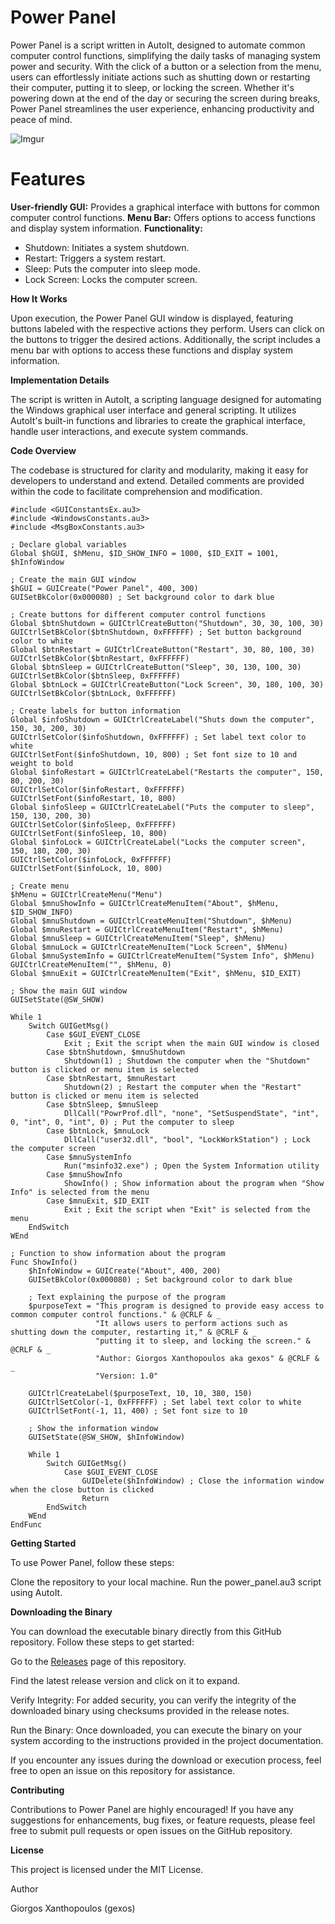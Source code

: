 # Power Panel

Power Panel is a script written in AutoIt, designed to automate common computer control functions, simplifying the daily tasks of managing system power and security. With the click of a button or a selection from the menu, users can effortlessly initiate actions such as shutting down or restarting their computer, putting it to sleep, or locking the screen. Whether it's powering down at the end of the day or securing the screen during breaks, Power Panel streamlines the user experience, enhancing productivity and peace of mind.

![Imgur](https://imgur.com/mIB3Wpq)


# Features
**User-friendly GUI:** Provides a graphical interface with buttons for common computer control functions.
**Menu Bar:** Offers options to access functions and display system information.
**Functionality:**
*   Shutdown: Initiates a system shutdown.
*   Restart: Triggers a system restart.
*   Sleep: Puts the computer into sleep mode.
*   Lock Screen: Locks the computer screen.

**How It Works**

Upon execution, the Power Panel GUI window is displayed, featuring buttons labeled with the respective actions they perform. Users can click on the buttons to trigger the desired actions. Additionally, the script includes a menu bar with options to access these functions and display system information.

**Implementation Details**

The script is written in AutoIt, a scripting language designed for automating the Windows graphical user interface and general scripting. It utilizes AutoIt's built-in functions and libraries to create the graphical interface, handle user interactions, and execute system commands.
 
**Code Overview**

The codebase is structured for clarity and modularity, making it easy for developers to understand and extend. Detailed comments are provided within the code to facilitate comprehension and modification.

```AutoIt 
#include <GUIConstantsEx.au3>
#include <WindowsConstants.au3>
#include <MsgBoxConstants.au3>

; Declare global variables
Global $hGUI, $hMenu, $ID_SHOW_INFO = 1000, $ID_EXIT = 1001, $hInfoWindow

; Create the main GUI window
$hGUI = GUICreate("Power Panel", 400, 300)
GUISetBkColor(0x000080) ; Set background color to dark blue

; Create buttons for different computer control functions
Global $btnShutdown = GUICtrlCreateButton("Shutdown", 30, 30, 100, 30)
GUICtrlSetBkColor($btnShutdown, 0xFFFFFF) ; Set button background color to white
Global $btnRestart = GUICtrlCreateButton("Restart", 30, 80, 100, 30)
GUICtrlSetBkColor($btnRestart, 0xFFFFFF)
Global $btnSleep = GUICtrlCreateButton("Sleep", 30, 130, 100, 30)
GUICtrlSetBkColor($btnSleep, 0xFFFFFF)
Global $btnLock = GUICtrlCreateButton("Lock Screen", 30, 180, 100, 30)
GUICtrlSetBkColor($btnLock, 0xFFFFFF)

; Create labels for button information
Global $infoShutdown = GUICtrlCreateLabel("Shuts down the computer", 150, 30, 200, 30)
GUICtrlSetColor($infoShutdown, 0xFFFFFF) ; Set label text color to white
GUICtrlSetFont($infoShutdown, 10, 800) ; Set font size to 10 and weight to bold
Global $infoRestart = GUICtrlCreateLabel("Restarts the computer", 150, 80, 200, 30)
GUICtrlSetColor($infoRestart, 0xFFFFFF)
GUICtrlSetFont($infoRestart, 10, 800)
Global $infoSleep = GUICtrlCreateLabel("Puts the computer to sleep", 150, 130, 200, 30)
GUICtrlSetColor($infoSleep, 0xFFFFFF)
GUICtrlSetFont($infoSleep, 10, 800)
Global $infoLock = GUICtrlCreateLabel("Locks the computer screen", 150, 180, 200, 30)
GUICtrlSetColor($infoLock, 0xFFFFFF)
GUICtrlSetFont($infoLock, 10, 800)

; Create menu
$hMenu = GUICtrlCreateMenu("Menu")
Global $mnuShowInfo = GUICtrlCreateMenuItem("About", $hMenu, $ID_SHOW_INFO)
Global $mnuShutdown = GUICtrlCreateMenuItem("Shutdown", $hMenu)
Global $mnuRestart = GUICtrlCreateMenuItem("Restart", $hMenu)
Global $mnuSleep = GUICtrlCreateMenuItem("Sleep", $hMenu)
Global $mnuLock = GUICtrlCreateMenuItem("Lock Screen", $hMenu)
Global $mnuSystemInfo = GUICtrlCreateMenuItem("System Info", $hMenu)
GUICtrlCreateMenuItem("", $hMenu, 0)
Global $mnuExit = GUICtrlCreateMenuItem("Exit", $hMenu, $ID_EXIT)

; Show the main GUI window
GUISetState(@SW_SHOW)

While 1
    Switch GUIGetMsg()
        Case $GUI_EVENT_CLOSE
            Exit ; Exit the script when the main GUI window is closed
        Case $btnShutdown, $mnuShutdown
            Shutdown(1) ; Shutdown the computer when the "Shutdown" button is clicked or menu item is selected
        Case $btnRestart, $mnuRestart
            Shutdown(2) ; Restart the computer when the "Restart" button is clicked or menu item is selected
        Case $btnSleep, $mnuSleep
            DllCall("PowrProf.dll", "none", "SetSuspendState", "int", 0, "int", 0, "int", 0) ; Put the computer to sleep
        Case $btnLock, $mnuLock
            DllCall("user32.dll", "bool", "LockWorkStation") ; Lock the computer screen
        Case $mnuSystemInfo
            Run("msinfo32.exe") ; Open the System Information utility
        Case $mnuShowInfo
            ShowInfo() ; Show information about the program when "Show Info" is selected from the menu
        Case $mnuExit, $ID_EXIT
            Exit ; Exit the script when "Exit" is selected from the menu
    EndSwitch
WEnd

; Function to show information about the program
Func ShowInfo()
    $hInfoWindow = GUICreate("About", 400, 200)
    GUISetBkColor(0x000080) ; Set background color to dark blue

    ; Text explaining the purpose of the program
    $purposeText = "This program is designed to provide easy access to common computer control functions." & @CRLF & _
                   "It allows users to perform actions such as shutting down the computer, restarting it," & @CRLF & _
                   "putting it to sleep, and locking the screen." & @CRLF & _
                   "Author: Giorgos Xanthopoulos aka gexos" & @CRLF & _
                   "Version: 1.0"

    GUICtrlCreateLabel($purposeText, 10, 10, 380, 150)
    GUICtrlSetColor(-1, 0xFFFFFF) ; Set label text color to white
    GUICtrlSetFont(-1, 11, 400) ; Set font size to 10

    ; Show the information window
    GUISetState(@SW_SHOW, $hInfoWindow)

    While 1
        Switch GUIGetMsg()
            Case $GUI_EVENT_CLOSE
                GUIDelete($hInfoWindow) ; Close the information window when the close button is clicked
                Return
        EndSwitch
    WEnd
EndFunc
``` 

**Getting Started**

To use Power Panel, follow these steps:

Clone the repository to your local machine.
Run the power_panel.au3 script using AutoIt.

**Downloading the Binary**

You can download the executable binary directly from this GitHub repository. Follow these steps to get started:

Go to the [Releases](https://github.com/Gexos/Power-Panel/releases) page of this repository.

Find the latest release version and click on it to expand.

Verify Integrity: For added security, you can verify the integrity of the downloaded binary using checksums provided in the release notes.

Run the Binary: Once downloaded, you can execute the binary on your system according to the instructions provided in the project documentation.

If you encounter any issues during the download or execution process, feel free to open an issue on this repository for assistance.

**Contributing**

Contributions to Power Panel are highly encouraged! If you have any suggestions for enhancements, bug fixes, or feature requests, please feel free to submit pull requests or open issues on the GitHub repository.

**License**

This project is licensed under the MIT License.


Author

Giorgos Xanthopoulos (gexos)